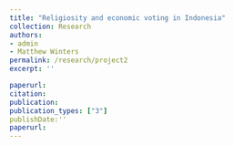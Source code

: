 ```yaml
---
title: "Religiosity and economic voting in Indonesia"
collection: Research
authors: 
- admin
- Matthew Winters
permalink: /research/project2
excerpt: ''

paperurl: 
citation:
publication: 
publication_types: ["3"]
publishDate:''
paperurl: 
---
```


